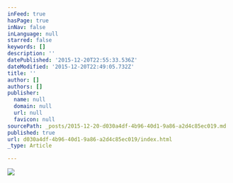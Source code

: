 ```yaml
---
inFeed: true
hasPage: true
inNav: false
inLanguage: null
starred: false
keywords: []
description: ''
datePublished: '2015-12-20T22:55:33.536Z'
dateModified: '2015-12-20T22:49:05.732Z'
title: ''
author: []
authors: []
publisher:
  name: null
  domain: null
  url: null
  favicon: null
sourcePath: _posts/2015-12-20-d030a4df-4b96-40d1-9a86-a2d4c85ec019.md
published: true
url: d030a4df-4b96-40d1-9a86-a2d4c85ec019/index.html
_type: Article

---
```

![](https://the-grid-user-content.s3-us-west-2.amazonaws.com/f17469d5-daba-43be-8155-c529be7ed3d0.jpg)